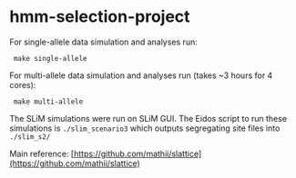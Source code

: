 # hmm-selection-project

For single-allele data simulation and analyses run:

` make single-allele`

For multi-allele data simulation and analyses run (takes ~3 hours for 4 cores):

` make multi-allele`

The SLiM simulations were run on SLiM GUI. The Eidos script to run these simulations is  `./slim_scenario3` which outputs segregating site files into `./slim_s2/`


Main reference: [https://github.com/mathii/slattice](https://github.com/mathii/slattice)
